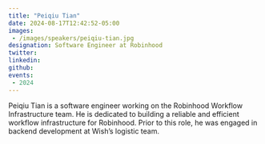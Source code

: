 ```yaml
---
title: "Peiqiu Tian"
date: 2024-08-17T12:42:52-05:00
images: 
 - /images/speakers/peiqiu-tian.jpg
designation: Software Engineer at Robinhood
twitter: 
linkedin: 
github: 
events:
 - 2024
---
```


Peiqiu Tian is a software engineer working on the Robinhood Workflow Infrastructure team. He is dedicated to building a reliable and efficient workflow infrastructure for Robinhood. Prior to this role, he was engaged in backend development at Wish’s logistic team.
